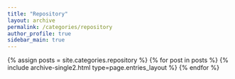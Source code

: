 ```yaml
---
title: "Repository"
layout: archive
permalink: /categories/repository
author_profile: true
sidebar_main: true
---
```



{% assign posts = site.categories.repository %}
{% for post in posts %} {% include archive-single2.html type=page.entries_layout %} {% endfor %}